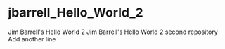 # jbarrell_Hello_World_2
Jim Barrell's Hello World 2
Jim Barrell's Hello World 2 second repository
Add another line
